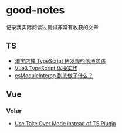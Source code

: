 # good-notes
记录我实际阅读过觉得非常有收获的文章

## TS
- [淘宝店铺 TypeScript 研发规约落地实践](https://mp.weixin.qq.com/s/a3OKOep9W7Cu81j7bKp3RQ)
- [Vue3 TypeScript 体操实践](https://bytedance.feishu.cn/wiki/wikcnungeatifXI5xwcRcg5wVad#)
- [esModuleInterop 到底做了什么？](https://zhuanlan.zhihu.com/p/148081795)

## Vue
### Volar
- [Use Take Over Mode instead of TS Plugin](https://github.com/johnsoncodehk/volar/discussions/471)
